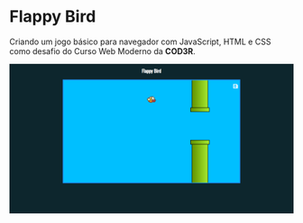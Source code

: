 # Flappy Bird

Criando um jogo básico para navegador com JavaScript, HTML e CSS como desafio do Curso Web Moderno da **COD3R**.

![](/imgs/exemple.png)

